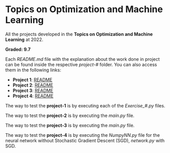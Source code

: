 # Topics on Optimization and Machine Learning

All the projects developed in the **Topics on Optimization and Machine Learning** at 2022. 

**Graded: 9.7**

Each *README.md* file with the explanation about the work done in project can be found inside the respective *project-#* folder. You can also access them in the following links:

- **Project 1**: [README](project-1/README.md)
- **Project 2**: [README](project-2/README.md)
- **Project 3**: [README](project-3/README.md)
- **Project 4**: [README](project-4/README.md)

The way to test the **project-1** is by executing each of the *Exercise_#.py* files.

The way to test the **project-2** is by executing the *main.py* file.

The way to test the **project-3** is by executing the *main.py* file.

The way to test the **project-4** is by executing the *NumpyNN.py* file for the neural network without Stochastic Gradient Descent (SGD), *network.py* with SGD.



